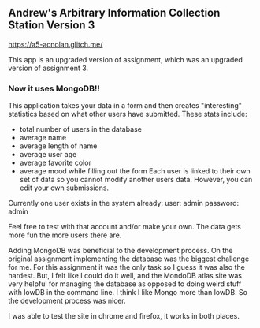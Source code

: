 ## Andrew's Arbitrary Information Collection Station Version 3

https://a5-acnolan.glitch.me/

This app is an upgraded version of assignment, which was an upgraded version of assignment 3.
### Now it uses MongoDB!!
This application takes your data in a form and then creates "interesting" statistics based on what other users have submitted.
These stats include:

- total number of users in the database
- average name
- average length of name
- average user age
- average favorite color
- average mood while filling out the form
Each user is linked to their own set of data so you cannot modify another users data. 
However, you can edit your own submissions.

Currently one user exists in the system already:
  user: admin
  password: admin
  
Feel free to test with that account and/or make your own. 
The data gets more fun the more users there are.


Adding MongoDB was beneficial to the development process.
On the original assignment implementing the database was 
the biggest challenge for me. For this assignment it was
the only task so I guess it was also the hardest. But,
I felt like I could do it well, and the MondoDB atlas
site was very helpful for managing the database as opposed
to doing weird stuff with lowDB in the command line. I
think I like Mongo more than lowDB. So the development 
process was nicer.

I was able to test the site in chrome and firefox, it
works in both places.